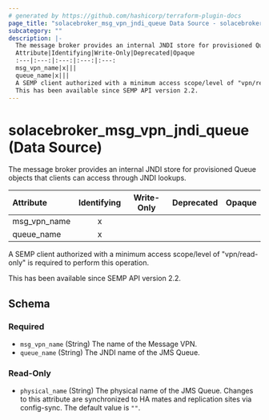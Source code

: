 ```yaml
---
# generated by https://github.com/hashicorp/terraform-plugin-docs
page_title: "solacebroker_msg_vpn_jndi_queue Data Source - solacebroker"
subcategory: ""
description: |-
  The message broker provides an internal JNDI store for provisioned Queue objects that clients can access through JNDI lookups.
  Attribute|Identifying|Write-Only|Deprecated|Opaque
  :---|:---:|:---:|:---:|:---:
  msg_vpn_name|x|||
  queue_name|x|||
  A SEMP client authorized with a minimum access scope/level of "vpn/read-only" is required to perform this operation.
  This has been available since SEMP API version 2.2.
---
```


# solacebroker_msg_vpn_jndi_queue (Data Source)

The message broker provides an internal JNDI store for provisioned Queue objects that clients can access through JNDI lookups.


Attribute|Identifying|Write-Only|Deprecated|Opaque
:---|:---:|:---:|:---:|:---:
msg_vpn_name|x|||
queue_name|x|||



A SEMP client authorized with a minimum access scope/level of "vpn/read-only" is required to perform this operation.

This has been available since SEMP API version 2.2.



<!-- schema generated by tfplugindocs -->
## Schema

### Required

- `msg_vpn_name` (String) The name of the Message VPN.
- `queue_name` (String) The JNDI name of the JMS Queue.

### Read-Only

- `physical_name` (String) The physical name of the JMS Queue. Changes to this attribute are synchronized to HA mates and replication sites via config-sync. The default value is `""`.
